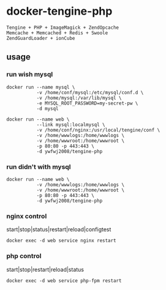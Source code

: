 # docker-tengine-php

    Tengine + PHP + ImageMagick + ZendOpcache
    Memcache + Memcached + Redis + Swoole
    ZendGuardLoader + ionCube

## usage

### run wish mysql
```
docker run --name mysql \
           -v /home/conf/mysql:/etc/mysql/conf.d \
           -v /home/mysql:/var/lib/mysql \
           -e MYSQL_ROOT_PASSWORD=my-secret-pw \
           -d mysql
```

```
docker run --name web \
           --link mysql:localmysql \
           -v /home/conf/nginx:/usr/local/tengine/conf \
           -v /home/wwwlogs:/home/wwwlogs \
           -v /home/wwwroot:/home/wwwroot \
           -p 80:80 -p 443:443 \
           -d ywfwj2008/tengine-php
```
### run didn't with mysql
```
docker run --name web \
           -v /home/wwwlogs:/home/wwwlogs \
           -v /home/wwwroot:/home/wwwroot \
           -p 80:80 -p 443:443 \
           -d ywfwj2008/tengine-php
```
### nginx control
start|stop|status|restart|reload|configtest
```
docker exec -d web service nginx restart
```
### php control
start|stop|restart|reload|status
```
docker exec -d web service php-fpm restart
```
